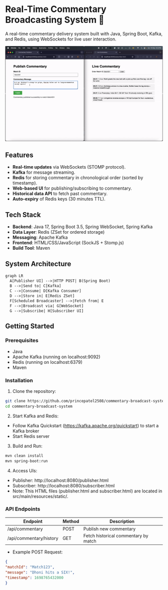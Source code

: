 # Real-Time Commentary Broadcasting System 🚀

A real-time commentary delivery system built with Java, Spring Boot, Kafka, and Redis, using WebSockets for live user interaction.

![Demo](screenshots/Demo.gif) 

## Features
- **Real-time updates** via WebSockets (STOMP protocol).
- **Kafka** for message streaming.
- **Redis** for storing commentary in chronological order (sorted by timestamp).
- **Web-based UI** for publishing/subscribing to commentary.
- **Historical data API** to fetch past commentary.
- **Auto-expiry** of Redis keys (30 minutes TTL).

## Tech Stack
- **Backend**: Java 17, Spring Boot 3.5, Spring WebSocket, Spring Kafka
- **Data Layer**: Redis (ZSet for ordered storage)
- **Messaging**: Apache Kafka
- **Frontend**: HTML/CSS/JavaScript (SockJS + Stomp.js)
- **Build Tool**: Maven

## System Architecture
```mermaid
graph LR
  A[Publisher UI] -->|HTTP POST| B(Spring Boot)
  B -->|Send to| C[Kafka]
  C -->|Consume| D[Kafka Consumer]
  D -->|Store in| E[Redis ZSet]
  F[Scheduled Broadcaster] -->|Fetch from| E
  F -->|Broadcast via| G[WebSocket]
  G -->|Subscribe| H[Subscriber UI]
```
## Getting Started

### Prerequisites
- Java
- Apache Kafka (running on localhost:9092)
- Redis (running on localhost:6379)
- Maven

### Installation
1. Clone the repository:
```bash
git clone https://github.com/princepatel2508/commentary-broadcast-system.git
cd commentary-broadcast-system
```

2. Start Kafka and Redis:
- Follow Kafka Quickstart (https://kafka.apache.org/quickstart) to start a Kafka broker
- Start Redis server

3. Build and Run:
```bash
mvn clean install
mvn spring-boot:run
```

4. Access UIs:
- Publisher: http://localhost:8080/publisher.html
- Subscriber: http://localhost:8080/subscriber.html
- Note: This HTML files (publisher.html and subscriber.html) are located in src/main/resources/static/.


### API Endpoints
| Endpoint                | Method | Description                          |
|-------------------------|--------|--------------------------------------|
| /api/commentary         | POST   | Publish new commentary               |
| /api/commentary/history | GET    | Fetch historical commentary by match |


- Example POST Request:
```json
{
"matchId": "Match123",
"message": "Dhoni hits a SIX!",
"timestamp": 1698765432000
}
